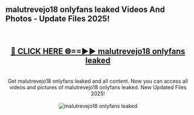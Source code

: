 <h2>malutrevejo18 onlyfans leaked Videos And Photos - Update Files 2025!</h2>
<br>
<div align="center">
<h2><a href="https://linkcuts.com/hfmhzwbr" rel="nofollow">🔴 CLICK HERE 🌐==►► malutrevejo18 onlyfans leaked</a></h2>
<br>
Get malutrevejo18 onlyfans leaked and all content. Now you can access all videos and pictures of malutrevejo18 onlyfans leaked. New Updated Files 2025!
<br>
<br>
<a href="https://linkcuts.com/hfmhzwbr" rel="nofollow" data-target="animated-image.originalLink"><img src="https://i.ibb.co.com/WyWwxjT/player-gif2.gif" alt="malutrevejo18 onlyfans leaked" style="max-width: 100%; display: inline-block;" data-target="animated-image.originalImage"></a>
</div>
<br>